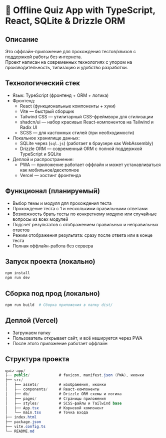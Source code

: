 # 🧪 Offline Quiz App with TypeScript, React, SQLite & Drizzle ORM

## Описание

Это оффлайн-приложение для прохождения тестов/квизов с поддержкой работы без интернета.  
Проект написан на современных технологиях с упором на производительность, типизацию и удобство разработки.

## Технологический стек

- Язык: TypeScript (фронтенд + ORM + логика)
- Фронтенд:  
  - React (функциональные компоненты + хуки)  
  - Vite — быстрый сборщик  
  - Tailwind CSS — утилитарный CSS-фреймворк для стилизации  
  - shadcn/ui — набор красивых React-компонентов на Tailwind и Radix UI  
  - SCSS — для кастомных стилей (при необходимости)
- Локальное хранилище данных:  
  - SQLite через (`sql.js`) (работает в браузере как WebAssembly)  
  - Drizzle ORM — современный ORM с полной поддержкой TypeScript и SQLite  
- Деплой и распространение:  
  - PWA — приложение работает оффлайн и может устанавливаться как мобильное/десктопное  
  - Vercel — хостинг фронтенда

## Функционал (планируемый)

- Выбор темы и модуля для прохождения теста  
- Прохождение теста с 1 и несколькими правильными ответами  
- Возможность брать тесты по конкретному модулю или случайные вопросы из всех модулей  
- Подсчет результатов с отображением правильных и неправильных ответов  
- Режим отображения результата: сразу после ответа или в конце теста  
- Полная оффлайн-работа без сервера  

## Запуск проекта (локально)

```bash
npm install
npm run dev
```

## Сборка под прод (локально)

```bash
npm run build  # Сборка приложения в папку dist/
```

## Деплой (Vercel)

- Загружаем папку 
- Пользователь открывает сайт, и всё кешируется через PWA
- После этого приложение работает оффлайн

## Структура проекта

```csharp
quiz-app/
├── public/             # favicon, manifest.json (PWA), иконки
├── src/
│   ├── assets/         # изображения, иконки
│   ├── components/     # React-компоненты
│   ├── db/             # Drizzle ORM схемы и логика
│   ├── pages/          # Страницы приложения
│   ├── styles/         # SCSS-файлы и Tailwind base
│   ├── App.tsx         # Корневой компонент
│   └── main.tsx        # Точка входа
├── index.html
├── package.json
├── vite.config.ts
└── README.md
```
